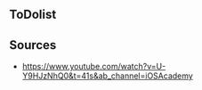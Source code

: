 ## ToDolist

## Sources

* https://www.youtube.com/watch?v=U-Y9HJzNhQ0&t=41s&ab_channel=iOSAcademy 
